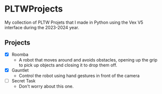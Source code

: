# PLTWProjects

My collection of PLTW Projets that I made in Python using the Vex V5 interface during the 2023-2024 year.

## Projects

- [x] Roomba
  - A robot that moves around and avoids obstacles, opening up the grip to pick up objects and closing it to drop them off.
- [x] Gauntlet
  - Control the robot using hand gestures in front of the camera
- [ ] Secret Task
  - Don't worry about this one.
